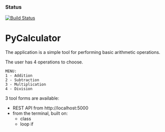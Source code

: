 ### Status
[![Build Status](https://travis-ci.org/simkimsia/UtilityBehaviors.png)](https://travis-ci.org/simkimsia/UtilityBehaviors)

# PyCalculator

The application is a simple tool for performing basic arithmetic operations. 

The user has 4 operations to choose. 
```
MENU:
1 - Addition 
2 - Subtraction
3 - Multiplication 
4 - Division
```

3 tool forms are available:
- REST API from http://localhost:5000
- from the terminal, built on:
  * class
  * loop if 
